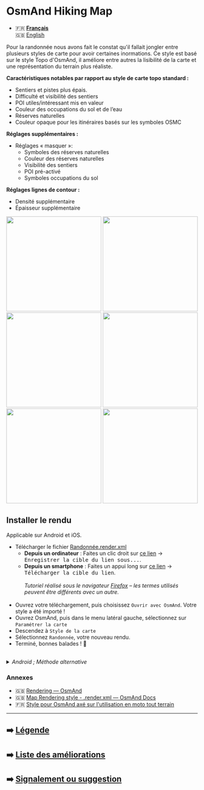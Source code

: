 # OsmAnd Hiking Map

- 🇫🇷 **[Français](README.md)**<br>
🇬🇧 [English](README-EN.md)



Pour la randonnée nous avons fait le constat qu'il fallait jongler entre plusieurs styles de carte pour avoir certaines inormations.
Ce style est basé sur le style Topo d'OsmAnd, il améliore entre autres la lisibilité de la carte et une représentation du terrain plus réaliste. 


**Caractéristiques notables par rapport au style de carte topo standard :**

- Sentiers et pistes plus épais. 
- Difficulté et visibilité des sentiers 
- POI utiles/intéressant mis en valeur
- Couleur des occupations du sol et de l’eau
- Réserves naturelles 
- Couleur opaque pour les itinéraires basés sur les symboles OSMC

**Réglages supplémentaires :**

- Réglages « masquer »:
  - Symboles des réserves naturelles
  - Couleur des réserves naturelles 
  - Visibilité des sentiers 
  - POI pré-activé 
  - Symboles occupations du sol 

**Réglages lignes de contour :**
  - Densité supplémentaire 
  - Épaisseur supplémentaire 
 

<p float="left">
  <img src="Liste%20des%20am%C3%A9liorations/Screenshots/Hiking/sample7.png" width="250" />
  <img src="Liste%20des%20am%C3%A9liorations/Screenshots/Hiking/sample9.png" width="250" />
  <img src="Liste%20des%20am%C3%A9liorations/Screenshots/Hiking/sample14.png" width="250" />
  <img src="Liste%20des%20am%C3%A9liorations/Screenshots/Hiking/sample1.png" width="250" />
  <img src="Liste%20des%20am%C3%A9liorations/Screenshots/Hiking/sample3.png" width="250" />
  <img src="Liste%20des%20am%C3%A9liorations/Screenshots/Hiking/sample2.png" width="250" />
</p>


## Installer le rendu
Applicable sur Android et iOS.

- Télécharger le fichier [Randonnée.render.xml](https://raw.githubusercontent.com/Hades1503/OsmAnd_Hiking_Map/main/Randonn%C3%A9e.render.xml)
  - **Depuis un ordinateur** : Faites un clic droit sur [ce lien](https://github.com/Hades1503/OsmAnd_Hiking_Map/raw/main/Randonn%C3%A9e.render.xml) → <kbd><samp>Enregistrer la cible du lien sous...</samp></kbd>.
  - **Depuis un smartphone** : Faites un appui long sur [ce lien](https://github.com/Hades1503/OsmAnd_Hiking_Map/raw/main/Randonn%C3%A9e.render.xml) → <kbd><samp>Télécharger la cible du lien</samp></kbd>.<br>
    <br>
    *Tutoriel réalisé sous le navigateur <a href="https://www.mozilla.org/fr/firefox/new/">Firefox</a> – les termes utilisés peuvent être différents avec un autre.*<br>
    <br>
- Ouvrez votre téléchargement, puis choisissez `Ouvrir avec OsmAnd`. Votre style a été importé !
- Ouvrez OsmAnd, puis dans le menu latéral gauche, sélectionnez sur `Paramétrer la carte`
- Descendez à `Style de la carte`
- Sélectionnez `Randonnée`, votre nouveau rendu.
- Terminé, bonnes balades ! 🎉
<br>
<details>
    <summary><i>Android ; Méthode alternative</i></summary>
        <p>Une fois le fichier téléchargé, le déplacer dans le dossier Android → Data → net.osmand.plus → files → rendering.</p>
</details>

### Annexes
- 🇬🇧 [Rendering — OsmAnd](https://www.osmand.net/build_it#rendering)
- 🇬🇧 [Map Rendering style - .render.xml — OsmAnd Docs](https://docs.osmand.net/en/main@latest/development/osmand-file-formats/osmand-rendering-style)
- 🇫🇷 [Style pour OsmAnd axé sur l'utilisation en moto tout terrain](https://osmtopo.blogspot.com/2021/02/style-pour-osmand.html?m=1)

---

## ➡️ [Légende](legende/Légende.md)
## ➡️ [Liste des améliorations](Liste%20des%20am%C3%A9liorations/Liste%20des%20améliorations.md)
## ➡️ [Signalement ou suggestion](https://github.com/Hades1503/OsmAnd_Hiking_Map/issues/new)
